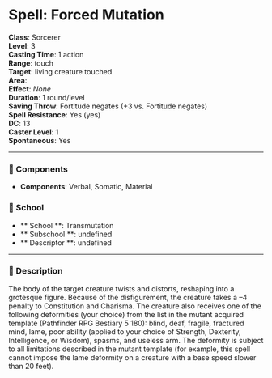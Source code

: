 
# Spell: Forced Mutation
**Class**: Sorcerer  
**Level**: 3  
**Casting Time**: 1 action  
**Range**: touch  
**Target**: living creature touched  
**Area**:   
**Effect**: _None_  
**Duration**: 1 round/level  
**Saving Throw**: Fortitude negates (+3 vs. Fortitude negates)  
**Spell Resistance**: Yes (yes)  
**DC**: 13  
**Caster Level**: 1  
**Spontaneous**: Yes

---

### 🔮 Components
- **Components**: Verbal, Somatic, Material

### 🏫 School
- ** School **: Transmutation
- ** Subschool **: undefined
- ** Descriptor **: undefined
---

### 📜 Description
The body of the target creature twists and distorts, reshaping into a grotesque figure. Because of the disfigurement, the creature takes a –4 penalty to Constitution and Charisma. The creature also receives one of the following deformities (your choice) from the list in the mutant acquired template (Pathfinder RPG Bestiary 5 180): blind, deaf, fragile, fractured mind, lame, poor ability (applied to your choice of Strength, Dexterity, Intelligence, or Wisdom), spasms, and useless arm. The deformity is subject to all limitations described in the mutant template (for example, this spell cannot impose the lame deformity on a creature with a base speed slower than 20 feet).
